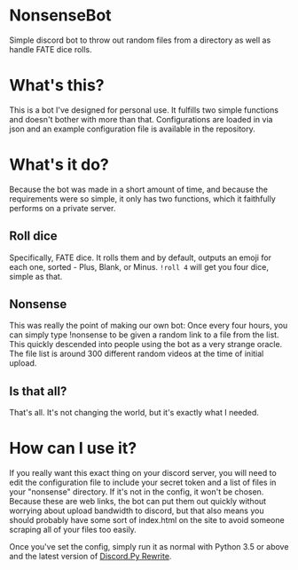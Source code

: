 # NonsenseBot
Simple discord bot to throw out random files from a directory as well as handle FATE dice rolls.

# What's this?

This is a bot I've designed for personal use. It fulfills two simple functions and doesn't bother with more than that. Configurations are loaded in via json and an example configuration file is available in the repository.


# What's it do?

Because the bot was made in a short amount of time, and because the requirements were so simple, it only has two functions, which it faithfully performs on a private server.

## Roll dice

Specifically, FATE dice. It rolls them and by default, outputs an emoji for each one, sorted - Plus, Blank, or Minus. `!roll 4` will get you four dice, simple as that.

## Nonsense

This was really the point of making our own bot: Once every four hours, you can simply type !nonsense to be given a random link to a file from the list. This quickly descended into people using the bot as a very strange oracle. The file list is around 300 different random videos at the time of initial upload.

## Is that all?

That's all. It's not changing the world, but it's exactly what I needed.

# How can I use it?
If you really want this exact thing on your discord server, you will need to edit the configuration file to include your secret token and a list of files in your "nonsense" directory. If it's not in the config, it won't be chosen. Because these are web links,  the bot can put them out quickly without worrying about upload bandwidth to discord, but that also means you should probably have some sort of index.html on the site to avoid someone scraping all of your files too easily.

Once you've set the config, simply run it as normal with Python 3.5 or above and the latest version of [Discord.Py Rewrite](https://discordpy.readthedocs.io/en/rewrite/).
